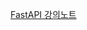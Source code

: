 [FastAPI 강의노트](https://www.notion.so/fastapi/dddb1dba1d154834bd7968a8daf89995?v=c35c3464fa3d43b3b65d5cfd75cd84a5)